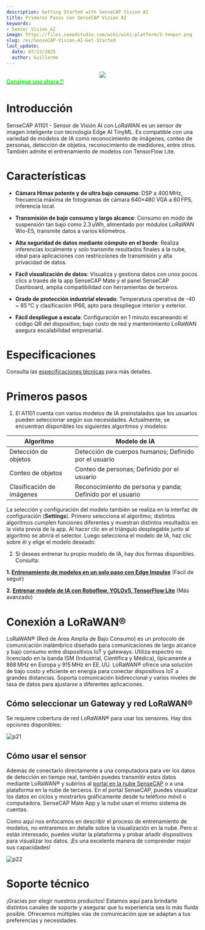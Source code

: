 ```yaml
---
description: Getting Started with SenseCAP Vision AI
title: Primeros Pasos con SenseCAP Vision AI
keywords:
- Sensor Vision_AI
image: https://files.seeedstudio.com/wiki/wiki-platform/S-tempor.png
slug: /es/SenseCAP-Vision-AI-Get-Started
last_update:
  date: 07/22/2025
  author: Guillermo
---
```


<div align="center"><img width ={400} src="https://media-cdn.seeedstudio.com/media/catalog/product/cache/bb49d3ec4ee05b6f018e93f896b8a25d/1/0/101990962-a1101-first-new-10.17.jpg"/></div>

<div class="get_one_now_container" style={{textAlign: 'center'}}>
    <a class="get_one_now_item" href="https://www.seeedstudio.com/SenseCAP-A1101-LoRaWAN-Vision-AI-Sensor-p-5367.html">
            <strong><span><font color={'FFFFFF'} size={"4"}> Consigue uno ahora 🖱️</font></span></strong>
    </a>
</div>

# Introducción

SenseCAP A1101 - Sensor de Visión AI con LoRaWAN es un sensor de imagen inteligente con tecnología Edge AI TinyML. Es compatible con una variedad de modelos de IA como reconocimiento de imágenes, conteo de personas, detección de objetos, reconocimiento de medidores, entre otros. También admite el entrenamiento de modelos con TensorFlow Lite. <br />

# Características

- **Cámara Himax potente y de ultra bajo consumo**: DSP a 400 MHz, frecuencia máxima de fotogramas de cámara 640×480 VGA a 60 FPS, inferencia local.

- **Transmisión de bajo consumo y largo alcance**: Consumo en modo de suspensión tan bajo como 2.3 uWh, alimentado por módulos LoRaWAN Wio-E5, transmite datos a varios kilómetros.

- **Alta seguridad de datos mediante cómputo en el borde**: Realiza inferencias localmente y solo transmite resultados finales a la nube, ideal para aplicaciones con restricciones de transmisión y alta privacidad de datos.

- **Fácil visualización de datos**: Visualiza y gestiona datos con unos pocos clics a través de la app SenseCAP Mate y el panel SenseCAP Dashboard, amplia compatibilidad con herramientas de terceros.

- **Grado de protección industrial elevado**: Temperatura operativa de -40 ~ 85 ℃ y clasificación IP66, apto para despliegue interior y exterior.

- **Fácil despliegue a escala**: Configuración en 1 minuto escaneando el código QR del dispositivo; bajo costo de red y mantenimiento LoRaWAN asegura escalabilidad empresarial.

# Especificaciones

Consulta las [especificaciones técnicas](https://files.seeedstudio.com/wiki/SenseCAP-A1101/SenseCAP_A1101_spec.pdf) para más detalles.

# Primeros pasos

1. El A1101 cuenta con varios modelos de IA preinstalados que los usuarios pueden seleccionar según sus necesidades. Actualmente, se encuentran disponibles los siguientes algoritmos y modelos:

|**Algoritmo**|**Modelo de IA**|
|---|---|
|Detección de objetos|Detección de cuerpos humanos; Definido por el usuario|
|Conteo de objetos|Conteo de personas; Definido por el usuario|
|Clasificación de imágenes|Reconocimiento de persona y panda; Definido por el usuario|

La selección y configuración del modelo también se realiza en la interfaz de configuración (**Settings**). Primero selecciona el algoritmo; distintos algoritmos cumplen funciones diferentes y muestran distintos resultados en la vista previa de la app. Al hacer clic en el triángulo desplegable junto al algoritmo se abrirá el selector. Luego selecciona el modelo de IA, haz clic sobre él y elige el modelo deseado.

2. Si deseas entrenar tu propio modelo de IA, hay dos formas disponibles. Consulta:

**1. [Entrenamiento de modelos en un solo paso con Edge Impulse](https://wiki.seeedstudio.com/One-Stop-Model-Training-with-Edge-Impulse)** (Fácil de seguir)

**2. [Entrenar modelo de IA con Roboflow, YOLOv5, TensorFlow Lite](https://wiki.seeedstudio.com/Train-Deploy-AI-Model-A1101)** (Más avanzado)

# Conexión a LoRaWAN®

LoRaWAN® (Red de Área Amplia de Bajo Consumo) es un protocolo de comunicación inalámbrico diseñado para comunicaciones de largo alcance y bajo consumo entre dispositivos IoT y gateways. Utiliza espectro no licenciado en la banda ISM (Industrial, Científica y Médica), típicamente a 868 MHz en Europa y 915 MHz en EE. UU. LoRaWAN® ofrece una solución de bajo costo y eficiente en energía para conectar dispositivos IoT a grandes distancias. Soporta comunicación bidireccional y varios niveles de tasa de datos para ajustarse a diferentes aplicaciones.

## Cómo seleccionar un Gateway y red LoRaWAN®

Se requiere cobertura de red LoRaWAN® para usar los sensores. Hay dos opciones disponibles:

![p21](https://files.seeedstudio.com/wiki/SenseCAP/SenseCAP_LoRaWAN_S210X_Series/4.png)

## Cómo usar el sensor

Además de conectarlo directamente a una computadora para ver los datos de detección en tiempo real, también puedes transmitir estos datos mediante LoRaWAN® y subirlos al [portal en la nube SenseCAP](https://sensecap.seeed.cc/) o a una plataforma en la nube de terceros. En el portal SenseCAP, puedes visualizar los datos en ciclos y mostrarlos gráficamente desde tu teléfono móvil o computadora. SenseCAP Mate App y la nube usan el mismo sistema de cuentas.

Como aquí nos enfocamos en describir el proceso de entrenamiento de modelos, no entraremos en detalle sobre la visualización en la nube. Pero si estás interesado, puedes visitar la plataforma y probar añadir dispositivos para visualizar los datos. ¡Es una excelente manera de comprender mejor sus capacidades!

![p22](https://files.seeedstudio.com/wiki/SenseCAP/SenseCAP_LoRaWAN_S210X_Series/11.png)

# Soporte técnico

¡Gracias por elegir nuestros productos! Estamos aquí para brindarte distintos canales de soporte y asegurar que tu experiencia sea lo más fluida posible. Ofrecemos múltiples vías de comunicación que se adaptan a tus preferencias y necesidades.

<div class="button_tech_support_container">
<a href="https://forum.seeedstudio.com/" class="button_forum"></a> 
<a href="https://www.seeedstudio.com/contacts" class="button_email"></a>
</div>

<div class="button_tech_support_container">
<a href="https://discord.gg/eWkprNDMU7" class="button_discord"></a> 
<a href="https://github.com/Seeed-Studio/wiki-documents/discussions/69" class="button_discussion"></a>
</div>


